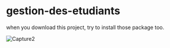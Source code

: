 # gestion-des-etudiants

when you download this project, try to install those package too.

![Capture2](https://user-images.githubusercontent.com/65604494/109041045-e9a24b00-76ce-11eb-90bf-a0a5764d9eee.PNG)

